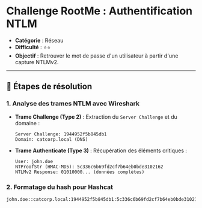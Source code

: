 # Challenge RootMe : Authentification NTLM

- **Catégorie** : Réseau 
- **Difficulté** : ⭐⭐
- **Objectif** : Retrouver le mot de passe d'un utilisateur à partir d'une capture NTLMv2.

---

## 📝 Étapes de résolution

### 1. **Analyse des trames NTLM avec Wireshark**
   - **Trame Challenge (Type 2)** : Extraction du `Server Challenge` et du domaine :
     ```plaintext
     Server Challenge: 1944952f5b845db1
     Domain: catcorp.local (DNS)
     ```
   - **Trame Authenticate (Type 3)** : Récupération des éléments critiques :
     ```plaintext
     User: john.doe
     NTProofStr (HMAC-MD5): 5c336c6b69fd2cf7b64eb0bde3102162
     NTLMv2 Response: 01010000... (données complètes)
     ```

### 2. **Formatage du hash pour Hashcat**
   ```plaintext
   john.doe::catcorp.local:1944952f5b845db1:5c336c6b69fd2cf7b64eb0bde3102162:01010000...
